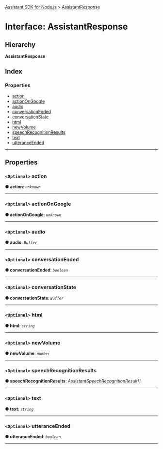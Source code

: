[Assistant SDK for Node.js](../README.md) > [AssistantResponse](../interfaces/assistantresponse.md)

# Interface: AssistantResponse

## Hierarchy

**AssistantResponse**

## Index

### Properties

* [action](assistantresponse.md#action)
* [actionOnGoogle](assistantresponse.md#actionongoogle)
* [audio](assistantresponse.md#audio)
* [conversationEnded](assistantresponse.md#conversationended)
* [conversationState](assistantresponse.md#conversationstate)
* [html](assistantresponse.md#html)
* [newVolume](assistantresponse.md#newvolume)
* [speechRecognitionResults](assistantresponse.md#speechrecognitionresults)
* [text](assistantresponse.md#text)
* [utteranceEnded](assistantresponse.md#utteranceended)

---

## Properties

<a id="action"></a>

### `<Optional>` action

**● action**: *`unknown`*

___
<a id="actionongoogle"></a>

### `<Optional>` actionOnGoogle

**● actionOnGoogle**: *`unknown`*

___
<a id="audio"></a>

### `<Optional>` audio

**● audio**: *`Buffer`*

___
<a id="conversationended"></a>

### `<Optional>` conversationEnded

**● conversationEnded**: *`boolean`*

___
<a id="conversationstate"></a>

### `<Optional>` conversationState

**● conversationState**: *`Buffer`*

___
<a id="html"></a>

### `<Optional>` html

**● html**: *`string`*

___
<a id="newvolume"></a>

### `<Optional>` newVolume

**● newVolume**: *`number`*

___
<a id="speechrecognitionresults"></a>

### `<Optional>` speechRecognitionResults

**● speechRecognitionResults**: *[AssistantSpeechRecognitionResult](assistantspeechrecognitionresult.md)[]*

___
<a id="text"></a>

### `<Optional>` text

**● text**: *`string`*

___
<a id="utteranceended"></a>

### `<Optional>` utteranceEnded

**● utteranceEnded**: *`boolean`*

___

